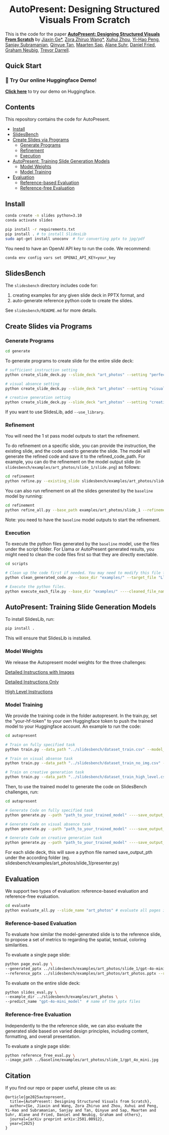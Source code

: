 <div align="center">
  <h1>AutoPresent: Designing Structured Visuals From Scratch</h1>
</div>

This is the code for the paper [**AutoPresent: Designing Structured Visuals From Scratch**](https://www.arxiv.org/abs/2501.00912) by [Jiaxin Ge*](https://jiaxin.ge/), [Zora Zhiruo Wang*](https://zorazrw.github.io/), [Xuhui Zhou](https://xuhuiz.com/), [Yi-Hao Peng](https://www.yihaopeng.tw/), [Sanjay Subramanian](https://people.eecs.berkeley.edu/~sanjayss/), [Qinyue Tan](https://openreview.net/profile?id=~Qinyue_Tan1), [Maarten Sap](https://maartensap.com/), [Alane Suhr](https://www.alanesuhr.com/), [Daniel Fried](https://dpfried.github.io/), [Graham Neubig](https://www.phontron.com/), [Trevor Darrell](https://people.eecs.berkeley.edu/~trevor/).

## Quick Start

### 🌟 Try Our online Huggingface Demo!  

[**Click here**](https://huggingface.co/spaces/JiaxinGe/AutoPresent) to try our demo on Huggingface.  

## Contents
This repository contains the code for AutoPresent.

- [Install](#install)
- [SlidesBench](#slidesbench)
- [Create Slides via Programs](#create-slides-via-programs)
  - [Generate Programs](#generate-programs)
  - [Refinement](#refinement)
  - [Execution](#execution)
- [AutoPresent: Training Slide Generation Models](#autopresent-training-slide-generation-models)
  - [Model Weights](#model-weights)
  - [Model Training](#model-training)
- [Evaluation](#evaluation)
  - [Reference-based Evaluation](#reference-based-evaluation)
  - [Reference-free Evaluation](#reference-free-evaluation)

## Install

```bash
conda create -n slides python=3.10
conda activate slides

pip install -r requirements.txt
pip install . # to install SlidesLib
sudo apt-get install unoconv  # for converting pptx to jpg/pdf
```

You need to have an OpenAI API key to run the code. We recommend:

```bash
conda env config vars set OPENAI_API_KEY=your_key
```

## SlidesBench

The `slidesbench` directory includes code for:

1. creating examples for any given slide deck in PPTX format, and
2. auto-generate reference python code to create the slides.

See `slidesbench/README.md` for more details.


## Create Slides via Programs

### Generate Programs

```bash
cd generate
```

To generate programs to create slide for the entire slide deck:

```bash
# sufficient instruction setting
python create_slide_deck.py --slide_deck "art_photos" --setting "perfect"

# visual absence setting
python create_slide_deck.py --slide_deck "art_photos" --setting "visual"

# creative generation setting
python create_slide_deck.py --slide_deck "art_photos" --setting "creative"
```

If you want to use SlidesLib, add `--use_library`.

### Refinement
You will need the 1 st pass model outputs to start the refinement. 

To do refinement on a specific slide, you can provide the instruction, the existing slide, and the code used to generate the slide. The model will generate the refined code and save it to the refined_code_path. For example, you can do the refinement on the model output slide (in `slidesbench/examples/art_photos/slide_1/slide.png`) as follows:

```bash
cd refinement
python refine.py --existing_slide slidesbench/examples/art_photos/slide_1/slide.png --existing_code slidesbench/examples/art_photos/slide_1/original_code.py --instruction_path instruction.txt --refined_code_path refined_code.py --refinement_type fully_specified
```

You can also run refinement on all the slides generated by the `baseline` model by running:
```bash
cd refinement
python refine_all.py --base_path examples/art_photos/slide_1 --refinement_type fully_specified
```

Note: you need to have the `baseline` model outputs to start the refinement.

### Execution
To execute the python files generated by the `baseline` model, use the files under the script folder. For Llama or AutoPresent generated results, you might need to clean the code files first so that they are directly exectable.
```bash
cd scripts

# Clean up the code first if needed. You may need to modify this file for different baseline models. 
python clean_generated_code.py --base_dir "examples/" --target_file "Llama.py"

# Execute the python files.
python execute_each_file.py --base_dir "examples/" ----cleaned_file_name "cleaned_Llama.py"
```       
     
## AutoPresent: Training Slide Generation Models

To install SlidesLib, run:
```bash
pip install .
```
This will ensure that SlidesLib is installed.

### Model Weights
We release the Autopresent model weights for the three challenges:

[Detailed Instructions with Images](https://huggingface.co/JiaxinGe/llama-3.1-8b-autopresent_high_level)

[Detailed Instructions Only](https://huggingface.co/JiaxinGe/llama-3.1-8b-autopresent_detailed_instruction)

[High Level Instructions](https://huggingface.co/JiaxinGe/llama-3.1-8b-autopresent_high_level)

### Model Training

We provide the training code in the folder autopresent. 
In the train.py, set the "your-hf-token" to your own Huggingface token to push the trained model to your Huggingface account.
An example to run the code:
```bash
cd autopresent

# Train on fully specified task
python train.py --data_path "../slidesbench/dataset_train.csv" --model_name "meta-llama/Llama-3.1-8B-Instruct" --finetuned_model_name "Your_Huggingface_Account/Slide_llama_3.1_fully_specified"

# Train on visual absense task
python train.py --data_path "../slidesbench/dataset_train_no_img.csv" --model_name "meta-llama/Llama-3.1-8B-Instruct" --finetuned_model_name "Your_Huggingface_Account/Slide_llama_3.1_visual_absence"

# Train on creative generation task
python train.py --data_path "../slidesbench/dataset_train_high_level.csv" --model_name "meta-llama/Llama-3.1-8B-Instruct" --finetuned_model_name "Your_Huggingface_Account/Slide_llama_3.1_creative_generation"
```
Then, to use the trained model to generate the code on SlidesBench challenges, run:
```bash
cd autopresent

# Generate Code on fully specified task
python generate.py --path "path_to_your_trained_model" ----save_output_pth "presenter_fully_specified.py" --dataset_path "../slidesbench/dataset_test_fully_specified.csv"

# Generate Code on visual absence task
python generate.py --path "path_to_your_trained_model" ----save_output_pth "presenter_visual_absence.py" --dataset_path "../slidesbench/dataset_test_visual_absence.csv"

# Generate Code on creative generation task
python generate.py --path "path_to_your_trained_model" ----save_output_pth "presenter_creative_generation.py" --dataset_path "../slidesbench/dataset_test_high_level.csv"
```
For each slide deck, this will save a python file named save_output_pth under the according folder (eg. slidesbench/examples/art_photos/slide_1/presenter.py)

## Evaluation

We support two types of evaluation: reference-based evaluation and reference-free evaluation.

```bash
cd evaluate
python evaluate_all.py --slide_name "art_photos" # evaluate all pages in the slide deck
```

### Reference-based Evaluation

To evaluate how similar the model-generated slide is to the reference slide, to propose a set of metrics to regarding the spatial, textual, coloring similarities.

To evaluate a single page slide:

```bash
python page_eval.py \
--generated_pptx ../slidesbench/examples/art_photos/slide_1/gpt-4o-mini_model.pptx --generated_page 0 \
--reference_pptx ../slidesbench/examples/art_photos/art_photos.pptx --reference_page 0
```

To evaluate on the entire slide deck:

```bash
python slides_eval.py \
--example_dir ../slidesbench/examples/art_photos \
--predict_name "gpt-4o-mini_model"  # name of the pptx files
```

### Reference-free Evaluation

Independently to the the reference slide, we can also evaluate the generated slide based on varied design principles, including content, formatting, and overall presentation.

To evaluate a single page slide:

```bash
python reference_free_eval.py \
--image_path ../baseline/examples/art_photos/slide_1/gpt_4o_mini.jpg
```

## Citation
If you find our repo or paper useful, please cite us as:

```
@article{ge2025autopresent,
  title={AutoPresent: Designing Structured Visuals from Scratch},
  author={Ge, Jiaxin and Wang, Zora Zhiruo and Zhou, Xuhui and Peng, Yi-Hao and Subramanian, Sanjay and Tan, Qinyue and Sap, Maarten and Suhr, Alane and Fried, Daniel and Neubig, Graham and others},
  journal={arXiv preprint arXiv:2501.00912},
  year={2025}
}
```
